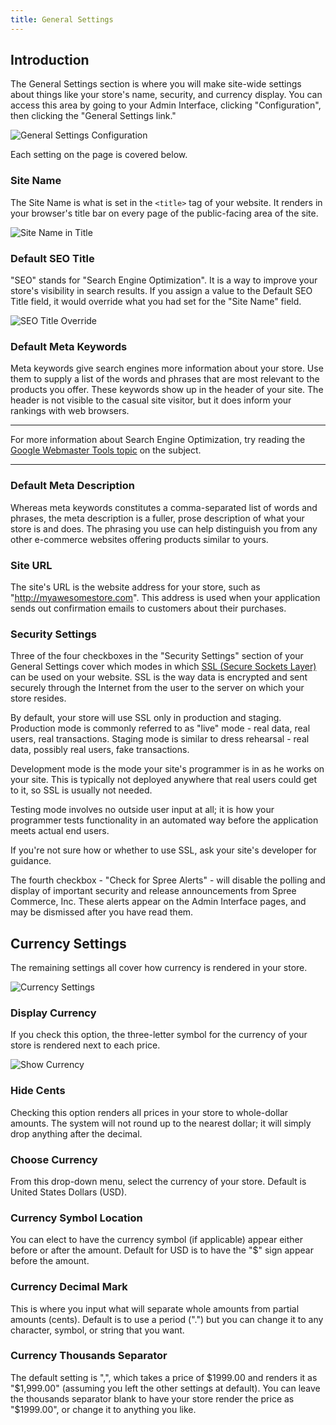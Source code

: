 ```yaml
---
title: General Settings
---
```


## Introduction

The General Settings section is where you will make site-wide settings about things like your store's name, security, and currency display. You can access this area by going to your Admin Interface, clicking "Configuration", then clicking the "General Settings link."

![General Settings Configuration](/images/user/config/general_settings.jpg)

Each setting on the page is covered below.

### Site Name

The Site Name is what is set in the `<title>` tag of your website. It renders in your browser's title bar on every page of the public-facing area of the site.

![Site Name in Title](/images/user/config/site_name_in_title.jpg)

### Default SEO Title

"SEO" stands for "Search Engine Optimization". It is a way to improve your store's visibility in search results. If you assign a value to the Default SEO Title field, it would override what you had set for the "Site Name" field.

![SEO Title Override](/images/user/config/seo_title_override.jpg)

### Default Meta Keywords

Meta keywords give search engines more information about your store. Use them to supply a list of the words and phrases that are most relevant to the products you offer. These keywords show up in the header of your site. The header is not visible to the casual site visitor, but it does inform your rankings with web browsers.

***
For more information about Search Engine Optimization, try reading the [Google Webmaster Tools topic](https://support.google.com/webmasters/answer/35291?hl=en) on the subject.
***

### Default Meta Description

Whereas meta keywords constitutes a comma-separated list of words and phrases, the meta description is a fuller, prose description of what your store is and does. The phrasing you use can help distinguish you from any other e-commerce websites offering products similar to yours.

### Site URL

The site's URL is the website address for your store, such as "http://myawesomestore.com". This address is used when your application sends out confirmation emails to customers about their purchases.

### Security Settings

Three of the four checkboxes in the "Security Settings" section of your General Settings cover which modes in which [SSL (Secure Sockets Layer)](http://en.wikipedia.org/wiki/Secure_Socket_Layer) can be used on your website. SSL is the way data is encrypted and sent securely through the Internet from the user to the server on which your store resides.

By default, your store will use SSL only in production and staging. Production mode is commonly referred to as "live" mode - real data, real users, real transactions. Staging mode is similar to dress rehearsal - real data, possibly real users, fake transactions.

Development mode is the mode your site's programmer is in as he works on your site. This is typically not deployed anywhere that real users could get to it, so SSL is usually not needed.

Testing mode involves no outside user input at all; it is how your programmer tests functionality in an automated way before the application meets actual end users.

If you're not sure how or whether to use SSL, ask your site's developer for guidance.

The fourth checkbox - "Check for Spree Alerts" - will disable the polling and display of important security and release announcements from Spree Commerce, Inc. These alerts appear on the Admin Interface pages, and may be dismissed after you have read them.

## Currency Settings

The remaining settings all cover how currency is rendered in your store.

![Currency Settings](/images/user/config/currency_settings.jpg)

### Display Currency

If you check this option, the three-letter symbol for the currency of your store is rendered next to each price.

![Show Currency](/images/user/config/show_currency.jpg)

### Hide Cents

Checking this option renders all prices in your store to whole-dollar amounts. The system will not round up to the nearest dollar; it will simply drop anything after the decimal.

### Choose Currency

From this drop-down menu, select the currency of your store. Default is United States Dollars (USD).

### Currency Symbol Location

You can elect to have the currency symbol (if applicable) appear either before or after the amount. Default for USD is to have the "$" sign appear before the amount.

### Currency Decimal Mark

This is where you input what will separate whole amounts from partial amounts (cents). Default is to use a period (".") but you can change it to any character, symbol, or string that you want.

### Currency Thousands Separator

The default setting is ",", which takes a price of $1999.00 and renders it as "$1,999.00" (assuming you left the other settings at default). You can leave the thousands separator blank to have your store render the price as "$1999.00", or change it to anything you like.